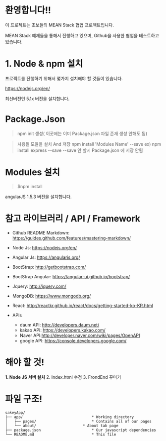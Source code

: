 환영합니다!!
============

이 프로젝트는 초보들의 MEAN Stack 협업 프로젝트입니다.

MEAN Stack 예제들을 통해서 진행하고 있으며, Github을 사용한 협업을 테스트하고 있습니다.

# 1. Node & npm 설치

프로젝트를 진행하기 위해서 몇가지 설치해야 할 것들이 있습니다.

https://nodejs.org/en/

최신버전인 5.1x 버전을 설치합니다.

# Package.Json
> npm init 생성( 이곳에는 이미 Package.json 파일 존재 생성 안해도 됨)

> 사용될 모듈들 설치 And 저장
  npm install 'Modules Name' --save
  ex) npm install express --save
  --save 안 할시 Package.json 에 저장 안됨

# Modules 설치

> $npm install

angularJS 1.5.3 버전을 설치합니다.

# 참고 라이브러리 / API / Framework

- Github README Markdown: https://guides.github.com/features/mastering-markdown/
- Node Js: https://nodejs.org/en/
- Angular Js: https://angularjs.org/
- BootStrap: http://getbootstrap.com/
- BootStrap Angular: https://angular-ui.github.io/bootstrap/
- Jquery: http://jquery.com/
- MongoDB: https://www.mongodb.org/
- React: http://reactkr.github.io/react/docs/getting-started-ko-KR.html

- APIs
    - daum API: http://developers.daum.net/
    - kakao API: https://developers.kakao.com/
    - Naver API:http://developer.naver.com/wiki/pages/OpenAPI
    - google API: https://console.developers.google.com/

# 해야 할 것!

**1. Node JS 서버 설치**
2. Index.html 수정
3. FrondEnd 꾸미기

# 파일 구조!
```
sakeyApp/
├── app/                               * Working directory
│   ├── pages/                         * Contains all of our pages
│   └── about/                     * About tab page
├── package.json                       * Our javascript dependencies
└── README.md                          * This file
```
